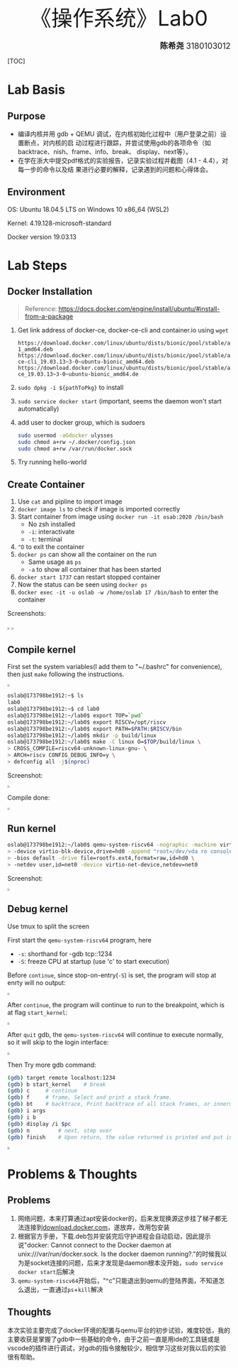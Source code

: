 <center><font size=7>《操作系统》Lab0</font></center><br /><div align='right'><font size=4><b>陈希尧</b> 3180103012</font></div>

[TOC]

# Lab Basis

## Purpose

* 编译内核并用 gdb + QEMU 调试，在内核初始化过程中（用户登录之前）设置断点，对内核的启 动过程进行跟踪，并尝试使用gdb的各项命令（如backtrace、nish、frame、info、break、 display、next等）。
* 在学在浙大中提交pdf格式的实验报告，记录实验过程并截图（4.1 - 4.4），对每一步的命令以及结 果进行必要的解释，记录遇到的问题和心得体会。

## Environment

OS: Ubuntu 18.04.5 LTS on Windows 10 x86_64 (WSL2)

Kernel: 4.19.128-microsoft-standard

Docker version 19.03.13

# Lab Steps

## Docker Installation

> Reference: https://docs.docker.com/engine/install/ubuntu/#install-from-a-package

1. Get link address of docker-ce, docker-ce-cli and container.io using `wget`

    ```
    https://download.docker.com/linux/ubuntu/dists/bionic/pool/stable/amd64/containerd.io_1.3.7-1_amd64.deb
    https://download.docker.com/linux/ubuntu/dists/bionic/pool/stable/amd64/docker-ce-cli_19.03.13~3-0~ubuntu-bionic_amd64.deb
    https://download.docker.com/linux/ubuntu/dists/bionic/pool/stable/amd64/docker-ce_19.03.13~3-0~ubuntu-bionic_amd64.de
    ```

2. `sudo dpkg -i ${pathToPkg}` to install 

3. `sudo service docker start` (important, seems the daemon won't start automatically)

4. add user to docker group, which is sudoers

    ```zsh
    sudo usermod -aGdocker ulysses
    sudo chmod a+rw ~/.docker/config.json
    sudo chmod a+rw /var/run/docker.sock
    ```

5. Try running hello-world

## Create Container

1. Use `cat` and pipline to import image
2. `docker image ls` to check if image is imported correctly
3. Start container from image using `docker run -it osab:2020 /bin/bash`
    * No zsh installed
    * `-i`: interactivate
    * `-t`: terminal
4. `^D` to exit the container
5. `docker ps` can show all the container on the run
    * Same usage as `ps`
    * `-a` to show all container that has been started
6. `docker start 1737` can restart stopped container
7. Now the status can be seen using `docker ps`
8. `docker exec -it -u oslab -w /home/oslab 17 /bin/bash` to enter the container

Screenshots:

<img src="assets/image-20201002112928471.png" style="zoom: 33%;" />

<img src="assets/image-20201002113529801.png" style="zoom:33%;" />

## Compile kernel

First set the system variables(I add them to "~/.bashrc" for convenience), then just `make` following the instructions.

<img src="assets/image-20201002122339937.png" style="zoom:33%;" />

```bash
oslab@173798be1912:~$ ls
lab0
oslab@173798be1912:~$ cd lab0
oslab@173798be1912:~/lab0$ export TOP=`pwd`
oslab@173798be1912:~/lab0$ export RISCV=/opt/riscv
oslab@173798be1912:~/lab0$ export PATH=$PATH:$RISCV/bin
oslab@173798be1912:~/lab0$ mkdir -p build/linux
oslab@173798be1912:~/lab0$ make -C linux O=$TOP/build/linux \
> CROSS_COMPILE=riscv64-unknown-linux-gnu- \
> ARCH=riscv CONFIG_DEBUG_INFO=y \
> defconfig all -j$(nproc)
```

Screenshot:

<img src="assets/image-20201002114040325.png" style="zoom:33%;" />

Compile done:

<img src="assets/image-20201002114515073.png" style="zoom:33%;" />

## Run kernel

```bash
oslab@173798be1912:~/lab0$ qemu-system-riscv64 -nographic -machine virt -kernel build/linux/arch/riscv/boot/Image \
> -device virtio-blk-device,drive=hd0 -append "root=/dev/vda ro console=ttyS0" \
> -bios default -drive file=rootfs.ext4,format=raw,id=hd0 \
> -netdev user,id=net0 -device virtio-net-device,netdev=net0
```

Screenshot:

<img src="assets/image-20201002120038147.png" style="zoom:33%;" />

## Debug kernel

Use tmux to split the screen

First start the `qemu-system-riscv64` program, here 

* `-s`: shorthand for -gdb tcp::1234
* `-S`: freeze CPU at startup (use 'c' to start execution)

Before `continue`, since stop-on-entry(`-S`) is set, the program will stop at enrty will no output: 

<img src="assets/image-20201002164548716.png" style="zoom:33%;" />

After `continue`, the program will continue to run to the breakpoint, which is at flag `start_kernel`:

<img src="assets/image-20201002164647470.png" style="zoom:33%;" />

After `quit` gdb, the `qemu-system-riscv64` will continue to execute normally, so it will skip to the login interface:

<img src="assets/image-20201002164730507.png" style="zoom:33%;" />

Then Try more gdb command:

```bash
(gdb) target remote localhost:1234
(gdb) b start_kernel	# break
(gdb) c		# continue
(gdb) f		# frame, Select and print a stack frame.
(gdb) bt	# backtrace, Print backtrace of all stack frames, or innermost COUNT frames.
(gdb) i args
(gdb) i b
(gdb) display /i $pc
(gdb) n			# next, step over
(gdb) finish	# Upon return, the value returned is printed and put in the value history.
```

<img src="assets/image-20201002174046029.png" style="zoom:33%;" />

# Problems & Thoughts

## Problems

1. 网络问题，本来打算通过apt安装docker的，后来发现换源这步挂了梯子都无法连接到[download.docker.com](https://download.docker.com)，遂放弃，改用包安装
2. 根据官方手册，下载.deb包并安装完后守护进程会自动启动，因此提示说"docker: Cannot connect to the Docker daemon at unix:///var/run/docker.sock. Is the docker daemon running?."的时候我以为是socket连接的问题，后来才发现是daemon根本没开始，`sudo service docker start`后解决
3. `qemu-system-riscv64`开始后，"^c"只能退出到qemu的登陆界面，不知道怎么退出，一直通过`ps`+`kill`解决

## Thoughts

本次实验主要完成了docker环境的配置与qemu平台的初步试验，难度较低，我的主要收获是掌握了gdb中一些基础的命令，由于之前一直是用ide的工具链或是vscode的插件进行调试，对gdb的指令接触较少，相信学习这些对我以后的实验很有帮助。


